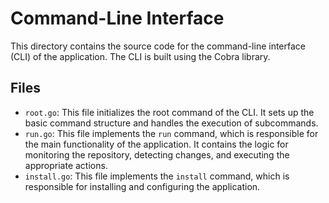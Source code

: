 # Command-Line Interface

This directory contains the source code for the command-line interface (CLI) of the application. The CLI is built using the Cobra library.

## Files

- `root.go`: This file initializes the root command of the CLI. It sets up the basic command structure and handles the execution of subcommands.
- `run.go`: This file implements the `run` command, which is responsible for the main functionality of the application. It contains the logic for monitoring the repository, detecting changes, and executing the appropriate actions.
- `install.go`: This file implements the `install` command, which is responsible for installing and configuring the application.
